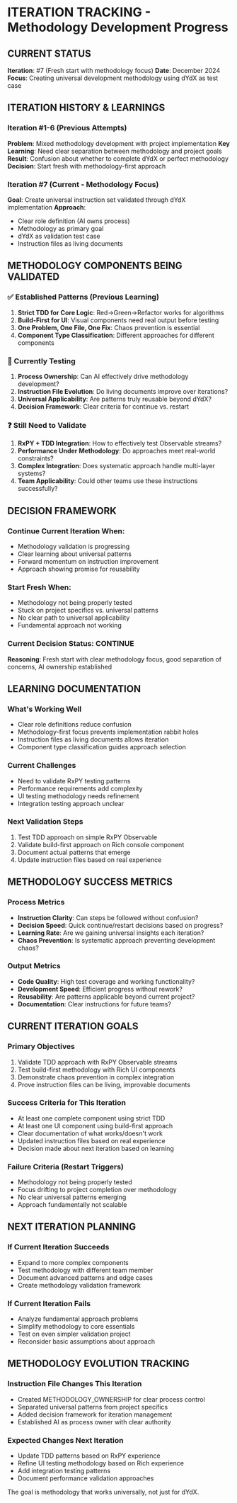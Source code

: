 # ITERATION TRACKING - Methodology Development Progress

## CURRENT STATUS
**Iteration**: #7 (Fresh start with methodology focus)
**Date**: December 2024
**Focus**: Creating universal development methodology using dYdX as test case

## ITERATION HISTORY & LEARNINGS

### Iteration #1-6 (Previous Attempts)
**Problem**: Mixed methodology development with project implementation
**Key Learning**: Need clear separation between methodology and project goals
**Result**: Confusion about whether to complete dYdX or perfect methodology
**Decision**: Start fresh with methodology-first approach

### Iteration #7 (Current - Methodology Focus)
**Goal**: Create universal instruction set validated through dYdX implementation
**Approach**: 
- Clear role definition (AI owns process)
- Methodology as primary goal
- dYdX as validation test case
- Instruction files as living documents

## METHODOLOGY COMPONENTS BEING VALIDATED

### ✅ Established Patterns (Previous Learning)
1. **Strict TDD for Core Logic**: Red→Green→Refactor works for algorithms
2. **Build-First for UI**: Visual components need real output before testing
3. **One Problem, One File, One Fix**: Chaos prevention is essential
4. **Component Type Classification**: Different approaches for different components

### 🔄 Currently Testing
1. **Process Ownership**: Can AI effectively drive methodology development?
2. **Instruction File Evolution**: Do living documents improve over iterations?
3. **Universal Applicability**: Are patterns truly reusable beyond dYdX?
4. **Decision Framework**: Clear criteria for continue vs. restart

### ❓ Still Need to Validate
1. **RxPY + TDD Integration**: How to effectively test Observable streams?
2. **Performance Under Methodology**: Do approaches meet real-world constraints?
3. **Complex Integration**: Does systematic approach handle multi-layer systems?
4. **Team Applicability**: Could other teams use these instructions successfully?

## DECISION FRAMEWORK

### Continue Current Iteration When:
- Methodology validation is progressing
- Clear learning about universal patterns
- Forward momentum on instruction improvement
- Approach showing promise for reusability

### Start Fresh When:
- Methodology not being properly tested
- Stuck on project specifics vs. universal patterns
- No clear path to universal applicability
- Fundamental approach not working

### Current Decision Status: **CONTINUE**
**Reasoning**: Fresh start with clear methodology focus, good separation of concerns, AI ownership established

## LEARNING DOCUMENTATION

### What's Working Well
- Clear role definitions reduce confusion
- Methodology-first focus prevents implementation rabbit holes
- Instruction files as living documents allows iteration
- Component type classification guides approach selection

### Current Challenges
- Need to validate RxPY testing patterns
- Performance requirements add complexity
- UI testing methodology needs refinement
- Integration testing approach unclear

### Next Validation Steps
1. Test TDD approach on simple RxPY Observable
2. Validate build-first approach on Rich console component
3. Document actual patterns that emerge
4. Update instruction files based on real experience

## METHODOLOGY SUCCESS METRICS

### Process Metrics
- **Instruction Clarity**: Can steps be followed without confusion?
- **Decision Speed**: Quick continue/restart decisions based on progress?
- **Learning Rate**: Are we gaining universal insights each iteration?
- **Chaos Prevention**: Is systematic approach preventing development chaos?

### Output Metrics
- **Code Quality**: High test coverage and working functionality?
- **Development Speed**: Efficient progress without rework?
- **Reusability**: Are patterns applicable beyond current project?
- **Documentation**: Clear instructions for future teams?

## CURRENT ITERATION GOALS

### Primary Objectives
1. Validate TDD approach with RxPY Observable streams
2. Test build-first methodology with Rich UI components
3. Demonstrate chaos prevention in complex integration
4. Prove instruction files can be living, improvable documents

### Success Criteria for This Iteration
- At least one complete component using strict TDD
- At least one UI component using build-first approach
- Clear documentation of what works/doesn't work
- Updated instruction files based on real experience
- Decision made about next iteration based on learning

### Failure Criteria (Restart Triggers)
- Methodology not being properly tested
- Focus drifting to project completion over methodology
- No clear universal patterns emerging
- Approach fundamentally not scalable

## NEXT ITERATION PLANNING

### If Current Iteration Succeeds
- Expand to more complex components
- Test methodology with different team member
- Document advanced patterns and edge cases
- Create methodology validation framework

### If Current Iteration Fails
- Analyze fundamental approach problems
- Simplify methodology to core essentials
- Test on even simpler validation project
- Reconsider basic assumptions about approach

## METHODOLOGY EVOLUTION TRACKING

### Instruction File Changes This Iteration
- Created METHODOLOGY_OWNERSHIP for clear process control
- Separated universal patterns from project specifics
- Added decision framework for iteration management
- Established AI as process owner with clear authority

### Expected Changes Next Iteration
- Update TDD patterns based on RxPY experience
- Refine UI testing methodology based on Rich experience
- Add integration testing patterns
- Document performance validation approaches

The goal is methodology that works universally, not just for dYdX.
